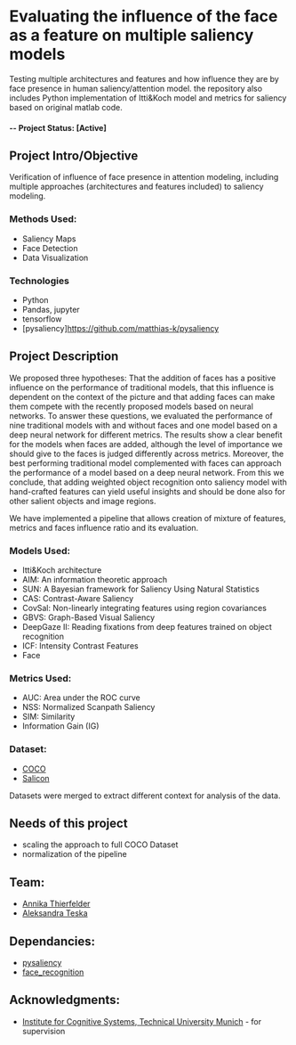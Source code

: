 # Evaluating the influence of the face as a feature on multiple saliency models

Testing multiple architectures and features and how influence they are by face presence in human saliency/attention model. the repository also includes Python implementation of Itti&Koch model and metrics for saliency based on original matlab code.

#### -- Project Status: [Active]

## Project Intro/Objective
Verification of influence of face presence in attention modeling, including multiple approaches (architectures and features included) to saliency modeling.

### Methods Used:
* Saliency Maps
* Face Detection
* Data Visualization

### Technologies
* Python
* Pandas, jupyter
* tensorflow
* [pysaliency]https://github.com/matthias-k/pysaliency

## Project Description
We proposed three hypotheses: That the addition of faces has a positive influence on the performance of traditional models, that this influence is dependent on the context of the picture and that adding faces can make them compete with the recently proposed models based on neural networks. To answer these questions, we evaluated the performance of nine traditional models with and without faces and one model based on a deep neural network for different metrics. The results show a clear benefit for the models when faces are added, although the level of importance we should give to the faces is judged differently across metrics. Moreover, the best performing traditional model complemented with faces can approach the performance of a model based on a deep neural network. From this we conclude, that adding weighted object recognition onto saliency model with hand-crafted features can yield useful insights and should be done also for other salient objects and image regions.

We have implemented a pipeline that allows creation of mixture of features, metrics and faces influence ratio and its evaluation.

### Models Used:
* Itti&Koch architecture
* AIM: An information theoretic approach
* SUN: A Bayesian framework for Saliency Using Natural Statistics
* CAS: Contrast-Aware Saliency
* CovSal: Non-linearly integrating features using region covariances
* GBVS: Graph-Based Visual Saliency
* DeepGaze II: Reading fixations from deep features trained on object recognition
* ICF: Intensity Contrast Features
* Face

### Metrics Used:
* AUC: Area under the ROC curve
* NSS: Normalized Scanpath Saliency
* SIM: Similarity
* Information Gain (IG)

### Dataset:
* [COCO](http://cocodataset.org/#download)
* [Salicon](http://salicon.net/challenge-2017/)

Datasets were merged to extract different context for analysis of the data.

## Needs of this project
* scaling the approach to full COCO Dataset
* normalization of the pipeline

## Team:
* [Annika Thierfelder](https://github.com/athierfelder)
* [Aleksandra Teska](https://github.com/alTeska)

## Dependancies:
* [pysaliency](https://github.com/matthias-k/pysaliency)
* [face_recognition](https://github.com/ageitgey/face_recognition)

## Acknowledgments:
* [Institute for Cognitive Systems, Technical University Munich](http://www.ics.ei.tum.de/en/home/) - for supervision
